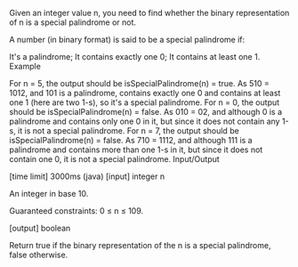 Given an integer value n, you need to find whether the binary representation of n is a special palindrome or not.

A number (in binary format) is said to be a special palindrome if:

It's a palindrome;
It contains exactly one 0;
It contains at least one 1.
Example

For n = 5, the output should be
isSpecialPalindrome(n) = true.
As 510 = 1012, and 101 is a palindrome, contains exactly one 0 and contains at least one 1 (here are two 1-s), so it's a special palindrome.
For n = 0, the output should be
isSpecialPalindrome(n) = false.
As 010 = 02, and although 0 is a palindrome and contains only one 0 in it, but since it does not contain any 1-s, it is not a special palindrome.
For n = 7, the output should be
isSpecialPalindrome(n) = false.
As 710 = 1112, and although 111 is a palindrome and contains more than one 1-s in it, but since it does not contain one 0, it is not a special palindrome.
Input/Output

[time limit] 3000ms (java)
[input] integer n

An integer in base 10.

Guaranteed constraints:
0 ≤ n ≤ 109.

[output] boolean

Return true if the binary representation of the n is a special palindrome, false otherwise.
